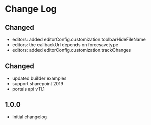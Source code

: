# Change Log

## Changed
- editors: added editorConfig.customization.toolbarHideFileName
- editors: the callbackUrl depends on forcesavetype
- editors: added editorConfig.customization.trackChanges

## Changed
- updated builder examples
- support sharepoint 2019
- portals api v11.1

## 1.0.0
- Initial changelog